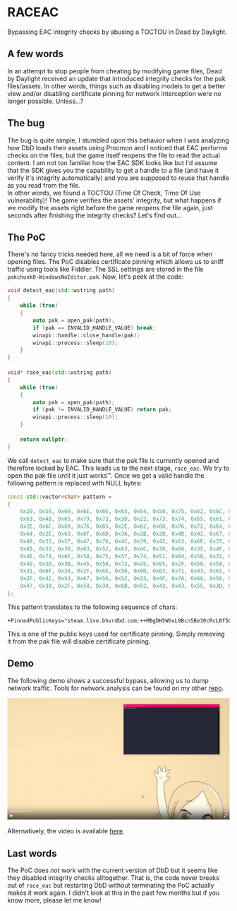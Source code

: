 # RACEAC
Bypassing EAC integrity checks by abusing a TOCTOU in Dead by Daylight.

## A few words
In an attempt to stop people from cheating by modifying game files, Dead by Daylight received an update that introduced integrity checks for the pak files/assets. In other words, things such as disabling models to get a better view and/or disabling certificate pinning for network interception were no longer possible. Unless...?

## The bug
The bug is quite simple, I stumbled upon this behavior when I was analyzing how DbD loads their assets using Procmon and I noticed that EAC performs checks on the files, but the game itself reopens the file to read the actual content. I am not too familiar how the EAC SDK looks like but I'd assume that the SDK gives you the capability to get a handle to a file (and have it verify it's integrity automatically) and you are supposed to reuse that handle as you read from the file.  
In other words, we found a TOCTOU (Time Of Check, Time Of Use vulnerability)! The game verifies the assets' integrity, but what happens if we modify the assets right before the game reopens the file again, just seconds after finishing the integrity checks? Let's find out...

## The PoC
There's no fancy tricks needed here, all we need is a bit of force when opening files. The PoC disables certificate pinning which allows us to sniff traffic using tools like Fiddler. The SSL settings are stored in the file `pakchunk0-WindowsNoEditor.pak`. Now, let's peek at the code:

```cpp
void detect_eac(std::wstring path)
{
	while (true)
	{
		auto pak = open_pak(path);
		if (pak == INVALID_HANDLE_VALUE) break;
		winapi::handle::close_handle(pak);
		winapi::process::sleep(10);
	}
}

void* race_eac(std::wstring path)
{
	while (true)
	{
		auto pak = open_pak(path);
		if (pak != INVALID_HANDLE_VALUE) return pak;
		winapi::process::sleep(10);
	}

	return nullptr;
}
```

We call `detect_eac` to make sure that the pak file is currently opened and therefore locked by EAC. This leads us to the next stage, `race_eac`. We try to open the pak file until it just works™. Once we get a valid handle the following pattern is replaced with NULL bytes:

```cpp
const std::vector<char> pattern =
{
    0x2B, 0x50, 0x69, 0x6E, 0x6E, 0x65, 0x64, 0x50, 0x75, 0x62, 0x6C, 0x69,
    0x63, 0x4B, 0x65, 0x79, 0x73, 0x3D, 0x22, 0x73, 0x74, 0x65, 0x61, 0x6D,
    0x2E, 0x6C, 0x69, 0x76, 0x65, 0x2E, 0x62, 0x68, 0x76, 0x72, 0x64, 0x62,
    0x64, 0x2E, 0x63, 0x6F, 0x6D, 0x3A, 0x2B, 0x2B, 0x4D, 0x42, 0x67, 0x44,
    0x48, 0x35, 0x57, 0x47, 0x76, 0x4C, 0x39, 0x42, 0x63, 0x6E, 0x35, 0x42,
    0x65, 0x33, 0x30, 0x63, 0x52, 0x63, 0x4C, 0x30, 0x66, 0x35, 0x4F, 0x2B,
    0x4E, 0x79, 0x6F, 0x58, 0x75, 0x57, 0x74, 0x51, 0x64, 0x58, 0x31, 0x61,
    0x49, 0x3D, 0x3B, 0x45, 0x58, 0x72, 0x45, 0x65, 0x2F, 0x58, 0x58, 0x70,
    0x31, 0x6F, 0x34, 0x2F, 0x6E, 0x56, 0x6D, 0x63, 0x71, 0x43, 0x61, 0x47,
    0x2F, 0x42, 0x53, 0x67, 0x56, 0x52, 0x33, 0x4F, 0x7A, 0x68, 0x56, 0x55,
    0x47, 0x38, 0x2F, 0x58, 0x34, 0x6B, 0x52, 0x43, 0x43, 0x55, 0x3D, 0x22
};
```

This pattern translates to the following sequence of chars:

```
+PinnedPublicKeys="steam.live.bhvrdbd.com:++MBgDH5WGvL9Bcn5Be30cRcL0f5O+NyoXuWtQdX1aI=;EXrEe/XXp1o4/nVmcqCaG/BSgVR3OzhVUG8/X4kRCCU="
```

This is one of the public keys used for certificate pinning. Simply removing it from the pak file will disable certificate pinning.

## Demo
The following demo shows a successful bypass, allowing us to dump network traffic. Tools for network analysis can be found on my other [repo](https://github.com/thesecretclub/DeadByDaylight/).

[![](/media/thumbnail.png)](https://streamable.com/w3snm3)

Alternatively, the video is available [here](/media/poc.mp4).

## Last words
The PoC does *not* work with the current version of DbD but it seems like they disabled integrity checks alltogether. That is, the code never breaks out of `race_eac` but restarting DbD without terminating the PoC actually makes it work again. I didn't look at this in the past few months but if you know more, please let me know!